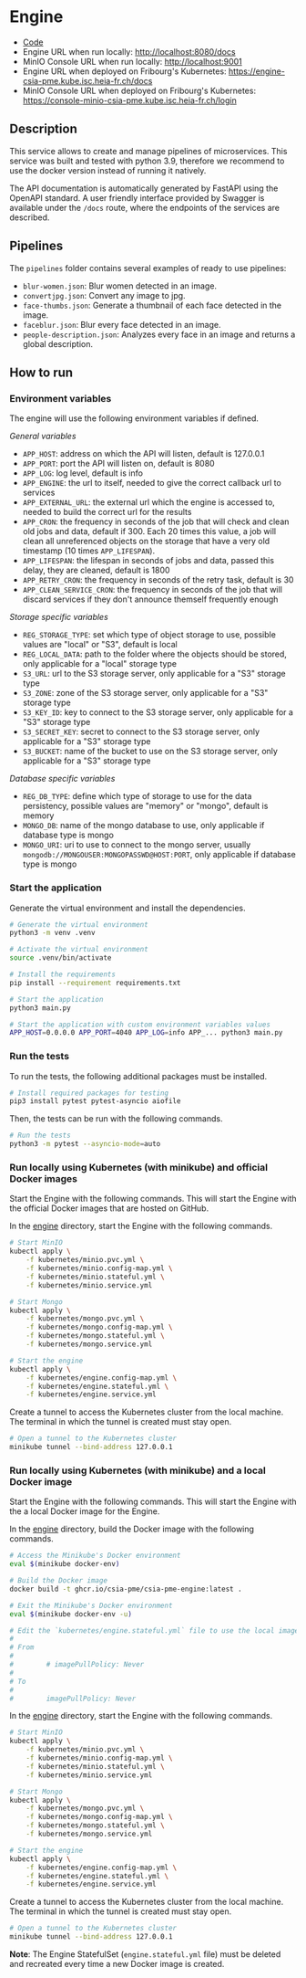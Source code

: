 # Engine

- [Code](../../engine)
- Engine URL when run locally: <http://localhost:8080/docs>
- MinIO Console URL when run locally: <http://localhost:9001>
- Engine URL when deployed on Fribourg's Kubernetes: <https://engine-csia-pme.kube.isc.heia-fr.ch/docs>
- MinIO Console URL when deployed on Fribourg's Kubernetes: <https://console-minio-csia-pme.kube.isc.heia-fr.ch/login>

## Description

This service allows to create and manage pipelines of microservices. This service was built and tested with python 3.9, therefore we recommend to use the docker version instead of running it natively.

The API documentation is automatically generated by FastAPI using the OpenAPI standard. A user friendly interface provided by Swagger is available under the `/docs` route, where the endpoints of the services are described.

## Pipelines

The `pipelines` folder contains several examples of ready to use pipelines:

- `blur-women.json`: Blur women detected in an image.
- `convertjpg.json`: Convert any image to jpg.
- `face-thumbs.json`: Generate a thumbnail of each face detected in the image.
- `faceblur.json`: Blur every face detected in an image.
- `people-description.json`: Analyzes every face in an image and returns a global description.

## How to run

### Environment variables

The engine will use the following environment variables if defined.

*General variables*

- `APP_HOST`: address on which the API will listen, default is 127.0.0.1
- `APP_PORT`: port the API will listen on, default is 8080
- `APP_LOG`: log level, default is info
- `APP_ENGINE`: the url to itself, needed to give the correct callback url to services
- `APP_EXTERNAL_URL`: the external url which the engine is accessed to, needed to build the correct url for the results
- `APP_CRON`: the frequency in seconds of the job that will check and clean old jobs and data, default if 300. Each 20 times this value, a job will clean all unreferenced objects on the storage that have a very old timestamp (10 times `APP_LIFESPAN`).
- `APP_LIFESPAN`: the lifespan in seconds of jobs and data, passed this delay, they are cleaned, default is 1800
- `APP_RETRY_CRON`: the frequency in seconds of the retry task, default is 30
- `APP_CLEAN_SERVICE_CRON`: the frequency in seconds of the job that will discard services if they don't announce themself frequently enough

*Storage specific variables*

- `REG_STORAGE_TYPE`: set which type of object storage to use, possible values are "local" or "S3", default is local
- `REG_LOCAL_DATA`: path to the folder where the objects should be stored, only applicable for a "local" storage type
- `S3_URL`: url to the S3 storage server, only applicable for a "S3" storage type
- `S3_ZONE`: zone of the S3 storage server, only applicable for a "S3" storage type
- `S3_KEY_ID`: key to connect to the S3 storage server, only applicable for a "S3" storage type
- `S3_SECRET_KEY`: secret to connect to the S3 storage server, only applicable for a "S3" storage type
- `S3_BUCKET`: name of the bucket to use on the S3 storage server, only applicable for a "S3" storage type

*Database specific variables*

- `REG_DB_TYPE`: define which type of storage to use for the data persistency, possible values are "memory" or "mongo", default is memory
- `MONGO_DB`: name of the mongo database to use, only applicable if database type is mongo
- `MONGO_URI`: uri to use to connect to the mongo server, usually `mongodb://MONGOUSER:MONGOPASSWD@HOST:PORT`, only applicable if database type is mongo

### Start the application

Generate the virtual environment and install the dependencies.

```sh
# Generate the virtual environment
python3 -m venv .venv

# Activate the virtual environment
source .venv/bin/activate

# Install the requirements
pip install --requirement requirements.txt

# Start the application
python3 main.py

# Start the application with custom environment variables values
APP_HOST=0.0.0.0 APP_PORT=4040 APP_LOG=info APP_... python3 main.py
```

### Run the tests

To run the tests, the following additional packages must be installed.

```sh
# Install required packages for testing
pip3 install pytest pytest-asyncio aiofile
```

Then, the tests can be run with the following commands.

```sh
# Run the tests
python3 -m pytest --asyncio-mode=auto
```

### Run locally using Kubernetes (with minikube) and official Docker images

Start the Engine with the following commands. This will start the Engine with the official Docker images that are hosted on GitHub.

In the [engine](../../engine) directory, start the Engine with the following commands.

```sh
# Start MinIO
kubectl apply \
    -f kubernetes/minio.pvc.yml \
    -f kubernetes/minio.config-map.yml \
    -f kubernetes/minio.stateful.yml \
    -f kubernetes/minio.service.yml

# Start Mongo
kubectl apply \
    -f kubernetes/mongo.pvc.yml \
    -f kubernetes/mongo.config-map.yml \
    -f kubernetes/mongo.stateful.yml \
    -f kubernetes/mongo.service.yml

# Start the engine
kubectl apply \
    -f kubernetes/engine.config-map.yml \
    -f kubernetes/engine.stateful.yml \
    -f kubernetes/engine.service.yml
```

Create a tunnel to access the Kubernetes cluster from the local machine. The terminal in which the tunnel is created must stay open.

```sh
# Open a tunnel to the Kubernetes cluster
minikube tunnel --bind-address 127.0.0.1
```

### Run locally using Kubernetes (with minikube) and a local Docker image

Start the Engine with the following commands. This will start the Engine with the a local Docker image for the Engine.

In the [engine](../../engine) directory, build the Docker image with the following commands.

```sh
# Access the Minikube's Docker environment
eval $(minikube docker-env)

# Build the Docker image
docker build -t ghcr.io/csia-pme/csia-pme-engine:latest .

# Exit the Minikube's Docker environment
eval $(minikube docker-env -u)

# Edit the `kubernetes/engine.stateful.yml` file to use the local image by uncommented the line `imagePullPolicy`
#
# From
#
#        # imagePullPolicy: Never
#
# To
#
#        imagePullPolicy: Never
```

In the [engine](../../engine) directory, start the Engine with the following commands.

```sh
# Start MinIO
kubectl apply \
    -f kubernetes/minio.pvc.yml \
    -f kubernetes/minio.config-map.yml \
    -f kubernetes/minio.stateful.yml \
    -f kubernetes/minio.service.yml

# Start Mongo
kubectl apply \
    -f kubernetes/mongo.pvc.yml \
    -f kubernetes/mongo.config-map.yml \
    -f kubernetes/mongo.stateful.yml \
    -f kubernetes/mongo.service.yml

# Start the engine
kubectl apply \
    -f kubernetes/engine.config-map.yml \
    -f kubernetes/engine.stateful.yml \
    -f kubernetes/engine.service.yml
```

Create a tunnel to access the Kubernetes cluster from the local machine. The terminal in which the tunnel is created must stay open.

```sh
# Open a tunnel to the Kubernetes cluster
minikube tunnel --bind-address 127.0.0.1
```

**Note**: The Engine StatefulSet (`engine.stateful.yml` file) must be deleted and recreated every time a new Docker image is created.
